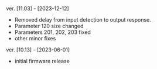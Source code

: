 ver. [11.03] - [2023-12-12] 
- Removed delay from input detection to output response.
- Parameter 120 size changed
- Parameters 201, 202, 203 fixed
- other minor fixes

ver. [10.13] - [2023-06-01] 
- initial firmware release
